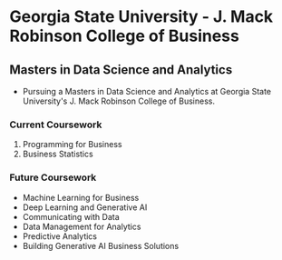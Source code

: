 # Georgia State University - J. Mack Robinson College of Business
## Masters in Data Science and Analytics
- Pursuing a Masters in Data Science and Analytics at Georgia State University's J. Mack Robinson College of Business.

### Current Coursework
1. Programming for Business
2. Business Statistics

### Future Coursework
- Machine Learning for Business
- Deep Learning and Generative AI
- Communicating with Data
- Data Management for Analytics
- Predictive Analytics
- Building Generative AI Business Solutions